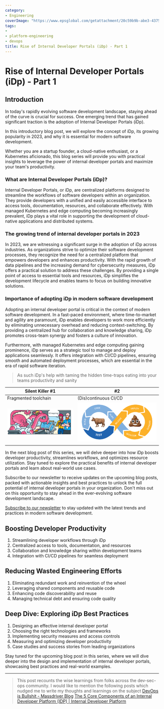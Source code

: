 ```yaml
---
category:
- Engineering
coverImage: "https://www.epsglobal.com/getattachment/20c59b9b-abe3-4375-8210-366f6d8e9a7a/Containers,-Docker-and-Kubernetes-A-beginner-s-guide-Part-2.jpg?maxsidesize=780&width=780"
tags:
- 
- platform-engineering
- devops
title: Rise of Internal Developer Portals (iDp) - Part 1
---
```


# Rise of Internal Developer Portals (iDp) - Part 1

## Introduction

In today's rapidly evolving software development landscape, staying ahead of the curve is crucial for success. One emerging trend that has gained significant traction is the adoption of Internal Developer Portals (iDp).

In this introductory blog post, we will explore the concept of iDp, its growing popularity in 2023, and why it is essential for modern software development.

Whether you are a startup founder, a cloud-native enthusiast, or a Kubernetes aficionado, this blog series will provide you with practical insights to leverage the power of internal developer portals and maximize your team's productivity.

### What are Internal Developer Portals (iDp)?

Internal Developer Portals, or iDp, are centralized platforms designed to streamline the workflows of software developers within an organization. They provide developers with a unified and easily accessible interface to access tools, documentation, resources, and collaborate effectively. With managed Kubernetes and edge computing becoming increasingly prevalent, iDp plays a vital role in supporting the development of cloud-native applications and distributed systems.

### The growing trend of internal developer portals in 2023

In 2023, we are witnessing a significant surge in the adoption of iDp across industries. As organizations strive to optimize their software development processes, they recognize the need for a centralized platform that empowers developers and enhances productivity. With the rapid growth of data pipelines and the increasing demand for cybersecurity measures, iDp offers a practical solution to address these challenges. By providing a single point of access to essential tools and resources, iDp simplifies the development lifecycle and enables teams to focus on building innovative solutions.

### Importance of adopting iDp in modern software development

Adopting an internal developer portal is critical in the context of modern software development. In a fast-paced environment, where time-to-market and agility are paramount, iDp enables developers to work more efficiently by eliminating unnecessary overhead and reducing context-switching. By providing a centralized hub for collaboration and knowledge sharing, iDp promotes cross-team synergy and fosters a culture of innovation.

Furthermore, with managed Kubernetes and edge computing gaining prominence, iDp serves as a strategic tool to manage and deploy applications seamlessly. It offers integration with CI/CD pipelines, ensuring smooth and automated deployment processes, which are essential in the era of rapid software iteration.

> As such iDp's help with taming the hidden time-traps eating into your teams productivity and sanity

| Silent Killer \#1                                                                                                                                                                                                            | \#2                                                                                                                                                                                                                    |
|------------------------------------------------------------------------------------------------------------------------------------------------------------------------------------------------------------------------------|------------------------------------------------------------------------------------------------------------------------------------------------------------------------------------------------------------------------|
| Fragmented toolchain                                                                                                                                                                                                         | (Dis)continuous CI/CD                                                                                                                                                                                                  |
| ![Juggling between tools all day\|500](/Assets/media/Images/Rise%20of%20Internal%20Developer%20Portals%20(iDp)%20-%20Part%201/Rise%20of%20Internal%20Developer%20Portals%20(iDp)%20-%20Part%201-image-20230718235101592.png) | ![CI/CD in cynical reality\|500](/Assets/media/Images/Rise%20of%20Internal%20Developer%20Portals%20(iDp)%20-%20Part%201/Rise%20of%20Internal%20Developer%20Portals%20(iDp)%20-%20Part%201-image-20230718234232524.png) |
|                                                                                                                                                                                                                              |                                                                                                                                                                                                                        |

In the next blog post of this series, we will delve deeper into how iDp boosts developer productivity, streamlines workflows, and optimizes resource utilization. Stay tuned to explore the practical benefits of internal developer portals and learn about real-world use cases.

Subscribe to our newsletter to receive updates on the upcoming blog posts, packed with actionable insights and best practices to unlock the full potential of internal developer portals in your organization. Don't miss out on this opportunity to stay ahead in the ever-evolving software development landscape.

[Subscribe to our newsletter](https://chat.openai.com/newsletter_subscription_link) to stay updated with the latest trends and practices in modern software development.

## Boosting Developer Productivity

1.  Streamlining developer workflows through iDp
2.  Centralized access to tools, documentation, and resources
3.  Collaboration and knowledge sharing within development teams
4.  Integration with CI/CD pipelines for seamless deployment

## Reducing Wasted Engineering Efforts

1.  Eliminating redundant work and reinvention of the wheel
2.  Leveraging shared components and reusable code
3.  Enhancing code discoverability and reuse
4.  Managing technical debt and ensuring code quality

## Deep Dive: Exploring iDp Best Practices

1.  Designing an effective internal developer portal
2.  Choosing the right technologies and frameworks
3.  Implementing security measures and access controls
4.  Measuring and optimizing developer productivity
5.  Case studies and success stories from leading organizations

Stay tuned for the upcoming blog post in this series, where we will dive deeper into the design and implementation of internal developer portals, showcasing best practices and real-world examples.

<hr />

> This post recounts the wise learnings from folks across the dev-sec-ops community. I would like to mention the following posts which nudged me to write my thoughts and learnings on the subject
> [DevOps is Bullshit - Massdriver Blog](https://blog.massdriver.cloud/posts/devops-is-bullshit/)
> [The 5 Core Components of an Internal Developer Platform (IDP) \| Internal Developer Platform](https://internaldeveloperplatform.org/core-components/)

